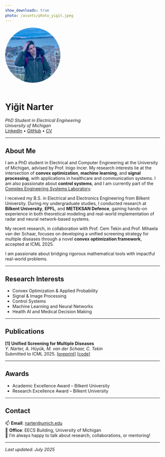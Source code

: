 ```yaml
---
show_downloads: true
photo: /assets/photo_yigit.jpeg
---
```

<img src="assets/photo_yigit.jpeg" alt="Yiğit Narter" style="width:180px; border-radius:50%; margin-bottom: 20px;">

# Yiğit Narter

_PhD Student in Electrical Engineering_  
_University of Michigan_  
[LinkedIn](https://www.linkedin.com/in/yigit-narter) • [GitHub](https://github.com/ynarter) • [CV](assets/cv_yigit_narter.pdf)

---

## About Me


I am a PhD student in Electrical and Computer Engineering at the University of Michigan, advised by Prof. Inigo Incer. My research interests lie at the intersection of **convex optimization**, **machine learning**, and **signal processing**, with applications in healthcare and communication systems. I am also passionate about **control systems**, and I am currently part of the [Complex Engineering Systems Laboratory](https://ces.eecs.umich.edu/).

I received my B.S. in Electrical and Electronics Engineering from Bilkent University. During my undergraduate studies, I conducted research at **Bilkent University**, **EPFL**, and **METEKSAN Defence**, gaining hands-on experience in both theoretical modeling and real-world implementation of radar and neural network-based systems.

My recent research, in collaboration with Prof. Cem Tekin and Prof. Mihaela van der Schaar, focuses on developing a unified screening strategy for multiple diseases through a novel **convex optimization framework**, accepted at ICML 2025.

I am passionate about bridging rigorous mathematical tools with impactful real-world problems.


---

## Research Interests

- Convex Optimization & Applied Probability  
- Signal & Image Processing
- Control Systems  
- Machine Learning and Neural Networks  
- Health AI and Medical Decision Making  

---

## Publications

**[1] Unified Screening for Multiple Diseases**  
_Y. Narter, A. Hüyük, M. van der Schaar, C. Tekin_  
Submitted to ICML 2025. [[preprint]](https://openreview.net/pdf?id=z4XS0Ie391) [[code]](https://github.com/ynarter/UniScreen)


---

## Awards

- Academic Excellence Award – Bilkent University  
- Research Excellence Award – Bilkent University  

---

## Contact

📫 **Email**: narter@umich.edu  
📍 **Office**: EECS Building, University of Michigan  
💬 I’m always happy to talk about research, collaborations, or mentoring!

---

_Last updated: July 2025_
